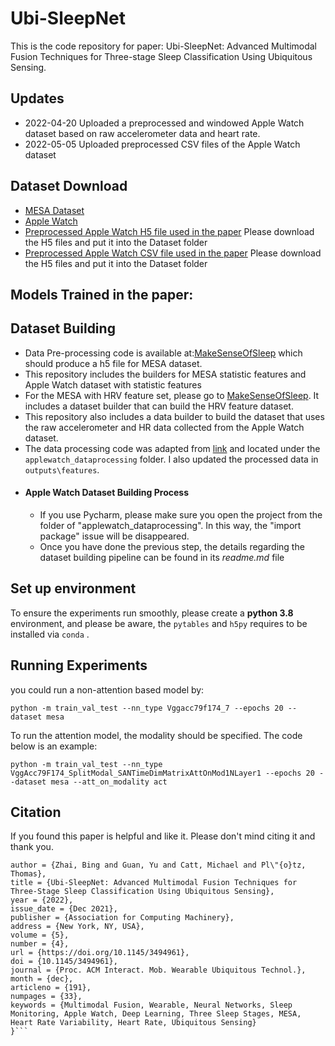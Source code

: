 # Ubi-SleepNet
This is the code repository for paper: Ubi-SleepNet: Advanced Multimodal Fusion Techniques for
Three-stage Sleep Classification Using Ubiquitous Sensing.
## Updates
* 2022-04-20 Uploaded a preprocessed and windowed Apple Watch dataset based on raw accelerometer data and heart rate.
* 2022-05-05 Uploaded preprocessed CSV files of the Apple Watch dataset
## Dataset Download
* [MESA Dataset](https://sleepdata.org/datasets/mesa)
* [Apple Watch](https://physionet.org/content/sleep-accel/1.0.0/heart_rate/)
* [Preprocessed Apple Watch H5 file used in the paper](https://drive.google.com/drive/folders/1GDPVpUZMes8FZz1fieGQt0eYBEiakUke?usp=sharing) Please download the H5 files and put it into the Dataset folder
* [Preprocessed Apple Watch CSV file used in the paper](https://drive.google.com/drive/folders/1nZ3Bu0P6z_7jM-eFiNTvDmNtshMOzhZC?usp=sharing) Please download the H5 files and put it into the Dataset folder
## Models Trained in the paper:


## Dataset Building
* Data Pre-processing code is available at:[MakeSenseOfSleep](https://github.com/bzhai/multimodal_sleep_stage_benchmark) which should produce a h5 file for MESA dataset.
* This repository includes the builders for MESA statistic features and Apple Watch dataset with statistic features
* For the MESA with HRV feature set, please go to [MakeSenseOfSleep](https://github.com/bzhai/multimodal_sleep_stage_benchmark). It includes a dataset builder that can build the HRV feature dataset.
* This repository also includes a data builder to build the dataset that uses the raw accelerometer
and HR data collected from the Apple Watch dataset.
* The data processing code was adapted from [link](https://github.com/ojwalch/sleep_classifiers.git) and located under the `applewatch_dataprocessing` folder. I also updated the processed data in `outputs\features`.
* #### Apple Watch Dataset Building Process
    * If you use Pycharm, please make sure you open the project from the folder of "applewatch_dataprocessing". In this way, the "import package" issue will be disappeared.
    * Once you have done the previous step, the details regarding the dataset building pipeline can be found in its _readme.md_ file

## Set up environment
To ensure the experiments run smoothly, please create a **python 3.8** environment, and please be aware, the `pytables` and `h5py` requires to be installed via `conda` .

## Running Experiments
you could run a non-attention based model by:

    python -m train_val_test --nn_type Vggacc79f174_7 --epochs 20 --dataset mesa

To run the attention model, the modality should be specified. The code below is an example:

    python -m train_val_test --nn_type VggAcc79F174_SplitModal_SANTimeDimMatrixAttOnMod1NLayer1 --epochs 20 --dataset mesa --att_on_modality act

## Citation
If you found this paper is helpful and like it. Please don't mind citing it and thank you.
```@article{10.1145/3494961,
author = {Zhai, Bing and Guan, Yu and Catt, Michael and Pl\"{o}tz, Thomas},
title = {Ubi-SleepNet: Advanced Multimodal Fusion Techniques for Three-Stage Sleep Classification Using Ubiquitous Sensing},
year = {2022},
issue_date = {Dec 2021},
publisher = {Association for Computing Machinery},
address = {New York, NY, USA},
volume = {5},
number = {4},
url = {https://doi.org/10.1145/3494961},
doi = {10.1145/3494961},
journal = {Proc. ACM Interact. Mob. Wearable Ubiquitous Technol.},
month = {dec},
articleno = {191},
numpages = {33},
keywords = {Multimodal Fusion, Wearable, Neural Networks, Sleep Monitoring, Apple Watch, Deep Learning, Three Sleep Stages, MESA, Heart Rate Variability, Heart Rate, Ubiquitous Sensing}
}```
